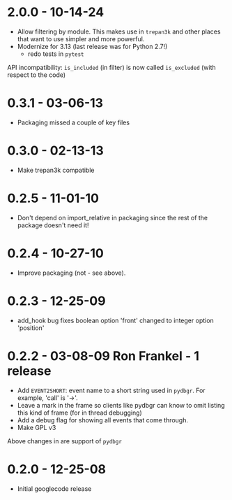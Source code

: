 2.0.0 - 10-14-24
================

* Allow filtering by module. This makes use in ``trepan3k`` and other places that want to use simpler and more powerful.
* Modernize for 3.13 (last release was for Python 2.7!)
  - redo tests in `pytest`

API incompatibility:
  `is_included` (in filter) is now called `is_excluded` (with respect to the code)

0.3.1 - 03-06-13
================

* Packaging missed a couple of key files

0.3.0 - 02-13-13
================

* Make trepan3k compatible

0.2.5 - 11-01-10
================

* Don't depend on import_relative in packaging since the rest of the  package doesn't need it!

0.2.4 - 10-27-10
================

* Improve packaging (not - see above).

0.2.3 - 12-25-09
================

* add_hook bug fixes boolean option 'front' changed to integer option 'position'

0.2.2 - 03-08-09 Ron Frankel - 1 release
========================================

* Add `EVENT2SHORT`: event name to a short string used in `pydbgr`. For example, 'call' is '->'.
* Leave a mark in the frame so clients like pydbgr can know to omit
  listing this kind of frame (for in thread debugging)
* Add a debug flag for showing all events that come through.
* Make GPL v3

Above changes in are support of `pydbgr`

0.2.0 - 12-25-08
================

* Initial googlecode release
